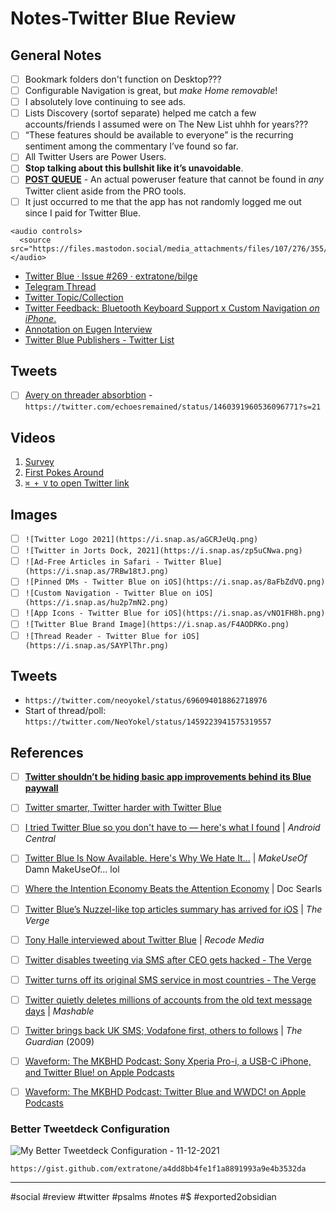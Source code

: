 # Notes-Twitter Blue Review

## General Notes
- [ ] Bookmark folders don't function on Desktop???
- [ ] Configurable Navigation is great, but *make Home removable*!
- [ ] I absolutely love continuing to see ads.
- [ ] Lists Discovery (sortof separate) helped me catch a few accounts/friends I assumed were on The New List uhhh for years???
- [ ] “These features should be available to everyone” is the recurring sentiment among the commentary I’ve found so far.
- [ ] All Twitter Users are Power Users.
- [ ] **Stop talking about this bullshit like it’s unavoidable**.
- [ ] [**POST QUEUE**](https://twitter.com/NeoYokel/status/1460486229800230914) - An actual poweruser feature that cannot be found in *any* Twitter client aside from the PRO tools.
- [ ] It just occurred to me that the app has not randomly logged me out since I paid for Twitter Blue.  

```
<audio controls>
  <source src="https://files.mastodon.social/media_attachments/files/107/276/355/120/986/584/original/55e5d0410d13b8ec.mp3">
</audio>
```

- [Twitter Blue · Issue #269 · extratone/bilge](https://github.com/extratone/bilge/issues/269)
- [Telegram Thread](https://t.me/s/extratone/8134)
- [Twitter Topic/Collection](https://twitter.com/NeoYokel/timelines/1459236827248967690)
- [Twitter Feedback: Bluetooth Keyboard Support x Custom Navigation *on iPhone*.](drafts://open?uuid=E25B0B9C-9463-4B76-B6A1-CC8E36A0F34F)
- [Annotation on Eugen Interview](https://hyp.is/znp7tEQJEeySOXvhkqI2DQ/bilge.world/eugen-rochko-interview)
- [Twitter Blue Publishers - Twitter List](https://twitter.com/i/lists/1448014243245150209)

## Tweets
- [ ] [Avery on threader absorbtion](https://twitter.com/echoesremained/status/1460391960536096771) - `https://twitter.com/echoesremained/status/1460391960536096771?s=21`

## Videos
1. [Survey](https://twitter.com/NeoYokel/status/1459232262986379265)
2. [First Pokes Around](https://twitter.com/NeoYokel/status/1459235983174639626)
3. [`⌘ + V` to open Twitter link](https://twitter.com/neoyokel/status/1460658848914673671)

## Images
- [ ] `![Twitter Logo 2021](https://i.snap.as/aGCRJeUq.png)`
- [ ] `![Twitter in Jorts Dock, 2021](https://i.snap.as/zp5uCNwa.png)`
- [ ] `![Ad-Free Articles in Safari - Twitter Blue](https://i.snap.as/7RBw18tJ.png)`
- [ ] `![Pinned DMs - Twitter Blue on iOS](https://i.snap.as/8aFbZdVQ.png)`
- [ ] `![Custom Navigation - Twitter Blue on iOS](https://i.snap.as/hu2p7mN2.png)`
- [ ] `![App Icons - Twitter Blue for iOS](https://i.snap.as/vNO1FH8h.png)`
- [ ] `![Twitter Blue Brand Image](https://i.snap.as/F4AODRKo.png)`
- [ ] `![Thread Reader - Twitter Blue for iOS](https://i.snap.as/SAYPlThr.png)`

## Tweets

- `https://twitter.com/neoyokel/status/696094018862718976`
- Start of thread/poll: `https://twitter.com/NeoYokel/status/1459223941575319557`

## References

- [ ] [**Twitter shouldn’t be hiding basic app improvements behind its Blue paywall**](https://www.theverge.com/2021/11/14/22778827/twitter-blue-undo-button-paywall-features-paid-free)

- [ ] [Twitter smarter, Twitter harder with Twitter Blue](https://blog.twitter.com/en_us/topics/product/2021/twitter-smarter--twitter-harder-with-twitter-blue)

- [ ] [I tried Twitter Blue so you don't have to — here's what I found](https://www.androidcentral.com/i-tried-twitter-blue-so-you-dont-have) | *Android Central*

- [ ] [Twitter Blue Is Now Available. Here's Why We Hate It...](https://www.makeuseof.com/twitter-blue-available-why-we-hate-it/) | *MakeUseOf* Damn MakeUseOf… lol
- [ ] [Where the Intention Economy Beats the Attention Economy](https://blogs.harvard.edu/doc/2021/10/04/where-intention/) | Doc Searls 
- [ ] [Twitter Blue’s Nuzzel-like top articles summary has arrived for iOS](https://www.theverge.com/2021/11/15/22783594/twitter-blue-nuzzel-top-articles-ios-arrivial-top-articles) | *The Verge*

  

- [ ] [Tony Halle interviewed about Twitter Blue](https://megaphone.link/VMP7301782835) | *Recode Media*

- [ ] [Twitter disables tweeting via SMS after CEO gets hacked - The Verge](https://www.theverge.com/2019/9/4/20849865/twitter-disables-sms-text-message-tweeting-jack-dorsey-ceo-hack)

- [ ] [Twitter turns off its original SMS service in most countries - The Verge](https://www.theverge.com/2020/4/27/21238131/twitter-sms-notifications-disabled-jack-dorsey-hack)

- [ ] [Twitter quietly deletes millions of accounts from the old text message days](https://mashable.com/article/twitter-sms-changes-account-removals) | *Mashable*

- [ ] [Twitter brings back UK SMS; Vodafone first, others to follows](https://www.theguardian.com/media/pda/2009/mar/27/twitter-socialnetworking1) | *The Guardian* (2009)

- [ ] [‎Waveform: The MKBHD Podcast: Sony Xperia Pro-i, a USB-C iPhone, and Twitter Blue! on Apple Podcasts](https://podcasts.apple.com/us/podcast/sony-xperia-pro-i-a-usb-c-iphone-and-twitter-blue/id1474429475?i=1000541583420)

- [ ] [‎Waveform: The MKBHD Podcast: Twitter Blue and WWDC! on Apple Podcasts](https://podcasts.apple.com/us/podcast/twitter-blue-and-wwdc/id1474429475?i=1000525031067)



### Better Tweetdeck Configuration

![My Better Tweetdeck Configuration - 11-12-2021](BetterTweetdeck11-12-2021.png)

`https://gist.github.com/extratone/a4dd8bb4fe1f1a8891993a9e4b3532da`
 
---
 
#social #review #twitter #psalms #notes #$ #exported2obsidian 